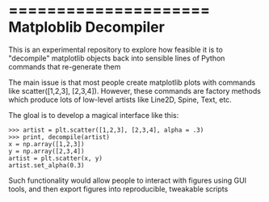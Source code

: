 =====================
Matploblib Decompiler
=====================

This is an experimental repository to explore how feasible it is to
"decompile" matplotlib objects back into sensible lines of Python commands
that re-generate them

The main issue is that most people create matplotlib plots with commands
like scatter([1,2,3], [2,3,4]). However, these commands are factory methods
which produce lots of low-level artists like Line2D, Spine, Text, etc.

The gloal is to develop a magical interface like this:


    >>> artist = plt.scatter([1,2,3], [2,3,4], alpha = .3)
    >>> print, decompile(artist)
    x = np.array([1,2,3])
    y = np.array([2,3,4])
    artist = plt.scatter(x, y)
    artist.set_alpha(0.3)

Such functionality would allow people to interact with figures using
GUI tools, and then export figures into reproducible, tweakable scripts


